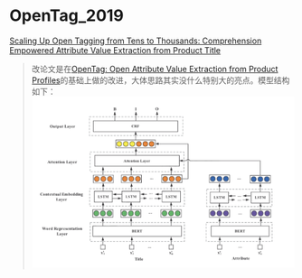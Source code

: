 # OpenTag_2019
[Scaling Up Open Tagging from Tens to Thousands: Comprehension Empowered Attribute Value Extraction from Product Title](https://www.aclweb.org/anthology/P19-1514)
> 改论文是在[OpenTag: Open Attribute Value Extraction from Product Profiles](https://arxiv.org/pdf/1806.01264.pdf)的基础上做的改进，大体思路其实没什么特别大的亮点。模型结构如下：
![模型结构](/img/1.png)